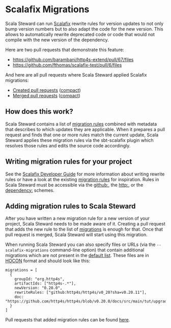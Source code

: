 # Scalafix Migrations

Scala Steward can run [Scalafix][Scalafix] rewrite rules for version updates
to not only bump version numbers but to also adapt the code for the new
version. This allows to automatically rewrite deprecated code or code that
would not compile with the new version of the dependency.

Here are two pull requests that demonstrate this feature:

* https://github.com/barambani/http4s-extend/pull/67/files
* https://github.com/fthomas/scalafix-test/pull/6/files

And here are all pull requests where Scala Steward applied Scalafix
migrations:

<!-- These links exists but returns 404 often so skip check -->
<!-- markdown-link-check-disable -->
* [Created pull requests](https://github.com/search?q=author%3Ascala-steward+is%3Apr+scalafix-migrations)
  ([compact](             https://github.com/pulls?q=author%3Ascala-steward+is%3Apr+scalafix-migrations))
* [Merged pull requests]( https://github.com/search?q=author%3Ascala-steward+is%3Amerged+sort%3Aupdated-desc+scalafix-migrations)
  ([compact](             https://github.com/pulls?q=author%3Ascala-steward+is%3Amerged+sort%3Aupdated-desc+scalafix-migrations))
<!-- markdown-link-check-enable -->

## How does this work?

Scala Steward contains a list of [migration rules][migrations] combined with
metadata that describes to which updates they are applicable. When it prepares
a pull request and finds that one or more rules match the current update,
Scala Steward applies these migration rules via the sbt-scalafix plugin
which resolves those rules and edits the source code accordingly.

## Writing migration rules for your project

See the [Scalafix Developer Guide][scalafix-dev-guide] for more information
about writing rewrite rules or have a look at the existing
[migration rules][migrations] for inspiration. Rules in Scala Steward must be
accessible via the [github:][using-github], the [http:][using-http], or the
[dependency:][using-dependency] schemes.

## Adding migration rules to Scala Steward

After you have written a new migration rule for a new version of your project,
Scala Steward needs to be made aware of it. Creating a pull request that adds
the new rule to the list of [migrations][migrations] is enough for that. Once
that pull request is merged, Scala Steward will start using this migration.

When running Scala Steward you can also specify files or URLs (via the
`--scalafix-migrations` command-line option) that contain additional
migrations which are not present in the [default list][migrations].
These files are in [HOCON][HOCON] format and should look like this:
```hocon
migrations = [
  {
    groupId: "org.http4s",
    artifactIds: ["http4s-.*"],
    newVersion: "0.20.0",
    rewriteRules: ["github:http4s/http4s/v0_20?sha=v0.20.11"],
    doc: "https://github.com/http4s/http4s/blob/v0.20.0/docs/src/main/tut/upgrading.md"
  }
]
```

Pull requests that added migration rules can be found [here][scalafix-prs].

[Scalafix]: https://scalacenter.github.io/scalafix/
[migrations]: https://github.com/scala-steward-org/scala-steward/blob/main/modules/core/src/main/resources/scalafix-migrations.conf
[scalafix-dev-guide]: https://scalacenter.github.io/scalafix/docs/developers/setup.html
[using-dependency]: https://scalacenter.github.io/scalafix/docs/rules/external-rules.html
[using-github]: https://scalacenter.github.io/scalafix/docs/developers/tutorial.html#using-github
[using-http]: https://scalacenter.github.io/scalafix/docs/developers/tutorial.html#using-http
[scalafix-prs]: https://github.com/scala-steward-org/scala-steward/pulls?q=label%3Ascalafix-migration
[HOCON]: https://github.com/lightbend/config/blob/master/HOCON.md
